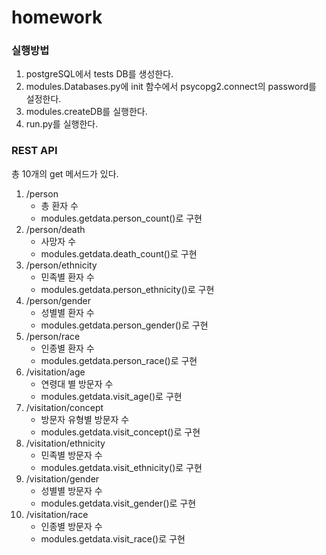 # homework

### 실행방법
1. postgreSQL에서 tests DB를 생성한다.
2. modules.Databases.py에 init 함수에서 psycopg2.connect의 password를 설정한다.
3. modules.createDB를 실행한다.
4. run.py를 실행한다.

### REST API
총 10개의 get 메서드가 있다.
1. /person
    - 총 환자 수
    - modules.getdata.person_count()로 구현    
2. /person/death
    - 사망자 수
    - modules.getdata.death_count()로 구현
3. /person/ethnicity
    - 민족별 환자 수
    - modules.getdata.person_ethnicity()로 구현
4. /person/gender
    - 성별별 환자 수
    - modules.getdata.person_gender()로 구현
5. /person/race
    - 인종별 환자 수
    - modules.getdata.person_race()로 구현
6. /visitation/age
    - 연령대 별 방문자 수
    - modules.getdata.visit_age()로 구현
7. /visitation/concept
    - 방문자 유형별 방문자 수
    - modules.getdata.visit_concept()로 구현
8. /visitation/ethnicity
    - 민족별 방문자 수
    - modules.getdata.visit_ethnicity()로 구현
9. /visitation/gender
    - 성별별 방문자 수
    - modules.getdata.visit_gender()로 구현
10. /visitation/race
    - 인종별 방문자 수
    - modules.getdata.visit_race()로 구현
